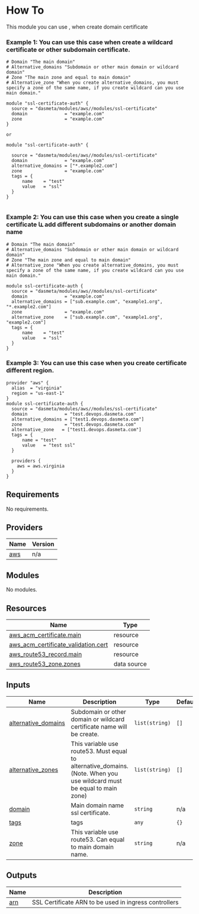 # How To
This module you can use , when create domain certificate


### Example 1:  You can use this case when create a wildcard certificate or other subdomain certificate.

```
# Domain "The main domain"
# Alternative_domains "Subdomain or other main domain or wildcard domain"
# Zone "The main zone and equal to main domain"
# Alternative_zone "When you create alternative_domains, you must specify a zone of the same name, if you create wildcard can you use main domain."

module "ssl-certificate-auth" {
  source = "dasmeta/modules/aws//modules/ssl-certificate"
  domain              = "example.com"
  zone                = "example.com"
}

or 

module "ssl-certificate-auth" {

  source = "dasmeta/modules/aws//modules/ssl-certificate"
  domain              = "example.com"
  alternative_domains = ["*.example2.com"]
  zone                = "example.com"
  tags = {
      name    = "test"
      value   = "ssl"
  }
}


```
### Example 2: You can use this case when you create a single certificate և add different subdomains or another domain name
```
# Domain "The main domain"
# Alternative_domains "Subdomain or other main domain or wildcard domain"
# Zone "The main zone and equal to main domain"
# Alternative_zone "When you create alternative_domains, you must specify a zone of the same name, if you create wildcard can you use main domain."

module ssl-certificate-auth {
  source = "dasmeta/modules/aws//modules/ssl-certificate"
  domain              = "example.com"
  alternative_domains = ["sub.example.com", "example1.org", "*.example2.com"]
  zone                = "example.com"
  alternative_zone    = ["sub.example.com", "example1.org", "example2.com"]
  tags = {
      name    = "test"
      value   = "ssl"
  }  
}

```
### Example 3: You can use this case when you create certificate different region.
```
provider "aws" {
  alias  = "virginia"
  region = "us-east-1"
}
module ssl-certificate-auth {
  source = "dasmeta/modules/aws//modules/ssl-certificate"
  domain              = "test.devops.dasmeta.com"
  alternative_domains = ["test1.devops.dasmeta.com"]
  zone                = "test.devops.dasmeta.com"
  alternative_zone   = ["test1.devops.dasmeta.com"]
  tags = {
      name = "test"
      value   = "test ssl"
  }
  
  providers {
    aws = aws.virginia
  }
}
```
<!-- BEGIN_TF_DOCS -->
## Requirements

No requirements.

## Providers

| Name | Version |
|------|---------|
| <a name="provider_aws"></a> [aws](#provider\_aws) | n/a |

## Modules

No modules.

## Resources

| Name | Type |
|------|------|
| [aws_acm_certificate.main](https://registry.terraform.io/providers/hashicorp/aws/latest/docs/resources/acm_certificate) | resource |
| [aws_acm_certificate_validation.cert](https://registry.terraform.io/providers/hashicorp/aws/latest/docs/resources/acm_certificate_validation) | resource |
| [aws_route53_record.main](https://registry.terraform.io/providers/hashicorp/aws/latest/docs/resources/route53_record) | resource |
| [aws_route53_zone.zones](https://registry.terraform.io/providers/hashicorp/aws/latest/docs/data-sources/route53_zone) | data source |

## Inputs

| Name | Description | Type | Default | Required |
|------|-------------|------|---------|:--------:|
| <a name="input_alternative_domains"></a> [alternative\_domains](#input\_alternative\_domains) | Subdomain or other domain or wildcard certificate name will be create. | `list(string)` | `[]` | no |
| <a name="input_alternative_zones"></a> [alternative\_zones](#input\_alternative\_zones) | This variable use route53. Must equal to alternative\_domains. (Note. When you use wildcard must be equal to main zone) | `list(string)` | `[]` | no |
| <a name="input_domain"></a> [domain](#input\_domain) | Main domain name ssl certificate. | `string` | n/a | yes |
| <a name="input_tags"></a> [tags](#input\_tags) | tags | `any` | `{}` | no |
| <a name="input_zone"></a> [zone](#input\_zone) | This variable use route53. Can equal to main domain name. | `string` | n/a | yes |

## Outputs

| Name | Description |
|------|-------------|
| <a name="output_arn"></a> [arn](#output\_arn) | SSL Certificate ARN to be used in ingress controllers |
<!-- END_TF_DOCS -->